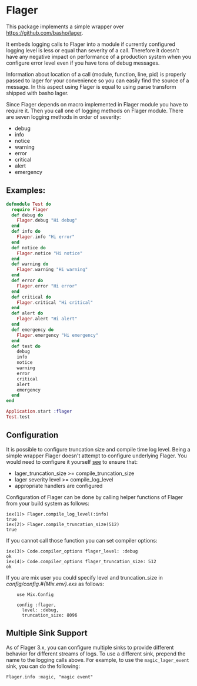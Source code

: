 Flager
=======

This package implements a simple wrapper over https://github.com/basho/lager.

It embeds logging calls to Flager into a module if currently configured logging
level is less or equal than severity of a call. Therefore it doesn't have
any negative impact on performance of a production system when you configure
error level even if you have tons of debug messages.

Information about location of a call (module, function, line, pid) is properly
passed to lager for your convenience so you can easily find the source of a message.
In this aspect using Flager is equal to using parse transform shipped with
basho lager.

Since Flager depends on macro implemented in Flager module you have to require it.
Then you call one of logging methods on Flager module. There are seven logging
methods in order of severity:

 - debug
 - info
 - notice
 - warning
 - error
 - critical
 - alert
 - emergency

Examples:
---------

```elixir
defmodule Test do
  require Flager
  def debug do
    Flager.debug "Hi debug"
  end
  def info do
    Flager.info "Hi error"
  end
  def notice do
    Flager.notice "Hi notice"
  end
  def warning do
    Flager.warning "Hi warning"
  end
  def error do
    Flager.error "Hi error"
  end
  def critical do
    Flager.critical "Hi critical"
  end
  def alert do
    Flager.alert "Hi alert"
  end
  def emergency do
    Flager.emergency "Hi emergency"
  end
  def test do
    debug
    info
    notice
    warning
    error
    critical
    alert
    emergency
  end
end

Application.start :flager
Test.test
```

Configuration
-------------
It is possible to configure truncation size and compile time log level.
Being a simple wrapper Flager doesn't attempt to configure underlying Flager.
You would need to configure it yourself [see](https://github.com/basho/lager) to ensure that:

  * lager_truncation_size >= compile_truncation_size
  * lager severity level >= compile_log_level
  * appropriate handlers are configured

Configuration of Flager can be done by calling helper functions of Flager from your build system as follows:

```
iex(1)> Flager.compile_log_level(:info)
true
iex(2)> Flager.compile_truncation_size(512)
true
```

If you cannot call those function you can set compiler options:

```
iex(3)> Code.compiler_options flager_level: :debug
ok
iex(4)> Code.compiler_options flager_truncation_size: 512
ok
```

If you are mix user you could specify level and truncation_size in *config/config.#{Mix.env}.exs* as follows:

```
    use Mix.Config

    config :flager,
      level: :debug,
      truncation_size: 8096
```

Multiple Sink Support
---------------------
As of Flager 3.x, you can configure multiple sinks to provide different behavior
for different streams of logs.  To use a different sink, prepend the name to the
logging calls above.  For example, to use the `magic_lager_event` sink, you can
do the following:

```
Flager.info :magic, "magic event"
```
